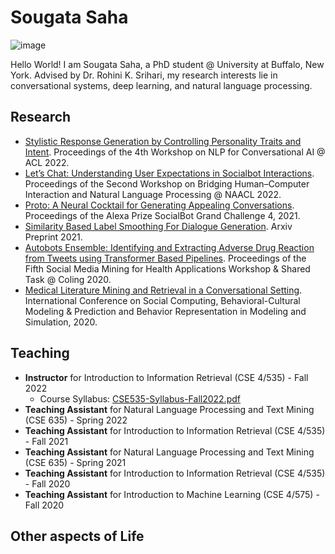 # Sougata Saha
![image](https://user-images.githubusercontent.com/59206549/182381981-671069f6-ed64-41c3-98e3-a33bff755da0.png)

Hello World! I am Sougata Saha, a PhD student @ University at Buffalo, New York. Advised by Dr. Rohini K. Srihari, my research interests lie in conversational systems, deep learning, and natural language processing.

## Research
- [Stylistic Response Generation by Controlling Personality Traits and Intent](https://aclanthology.org/2022.nlp4convai-1.16/). Proceedings of the 4th Workshop on NLP for Conversational AI @ ACL 2022.
- [Let’s Chat: Understanding User Expectations in Socialbot Interactions](https://aclanthology.org/2022.hcinlp-1.5.pdf). Proceedings of the Second Workshop on Bridging Human–Computer Interaction and Natural Language Processing @ NAACL 2022.
- [Proto: A Neural Cocktail for Generating Appealing Conversations](https://arxiv.org/pdf/2109.02513.pdf). Proceedings of the Alexa Prize SocialBot Grand Challenge 4, 2021.
- [Similarity Based Label Smoothing For Dialogue Generation](https://arxiv.org/pdf/2107.11481.pdf). Arxiv Preprint 2021.
- [Autobots Ensemble: Identifying and Extracting Adverse Drug Reaction from Tweets using Transformer Based Pipelines](https://aclanthology.org/2020.smm4h-1.16/). Proceedings of the Fifth Social Media Mining for Health Applications Workshop & Shared Task @ Coling 2020.
- [Medical Literature Mining and Retrieval in a Conversational Setting](https://arxiv.org/pdf/2108.01436.pdf). International Conference on Social Computing, Behavioral-Cultural Modeling & Prediction and Behavior Representation in Modeling and Simulation, 2020.

## Teaching
- **Instructor** for Introduction to Information Retrieval (CSE 4/535) - Fall 2022
  - Course Syllabus: [CSE535-Syllabus-Fall2022.pdf](https://github.com/sougata-ub/sougata-ub.github.io/files/9240948/CSE535-Syllabus-Fall2022.pdf)
- **Teaching Assistant** for Natural Language Processing and Text Mining (CSE 635) - Spring 2022
- **Teaching Assistant** for Introduction to Information Retrieval (CSE 4/535) - Fall 2021
- **Teaching Assistant** for Natural Language Processing and Text Mining (CSE 635) - Spring 2021
- **Teaching Assistant** for Introduction to Information Retrieval (CSE 4/535) - Fall 2020
- **Teaching Assistant** for Introduction to Machine Learning (CSE 4/575) - Fall 2020

## Other aspects of Life
